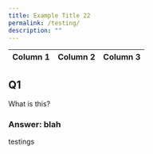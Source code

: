 ```yaml
---
title: Example Title 22
permalink: /testing/
description: ""
---
```



| Column 1 | Column 2 | Column 3 |
| -------- | -------- | -------- |


## Q1
What is this?

### Answer: blah

testings